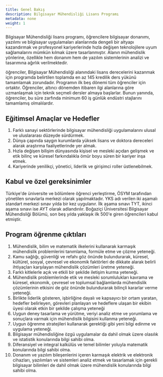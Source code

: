 ```yaml
---
title: Genel Bakış
description: Bilgisayar Mühendisliği Lisans Programı
metadata: none
weight: 1
---
```


Bilgisayar Mühendisliği lisans programı, öğrencilere bilgisayar donanımı, yazılımı ve bilgisayar uygulamaları alanlarında dengeli bir altyapı kazandırmak ve profesyonel kariyerlerinde hızla değişen teknolojilere uyum sağlamalarını mümkün kılmak üzere tasarlanmıştır. Alanın mühendislik yönlerine, özellikle hem donanım hem de yazılım sistemlerinin analizi ve tasarımına ağırlık verilmektedir.

öğrenciler, Bilgisayar Mühendisliği alanındaki lisans derecelerini kazanmak için programda belirtilen toplamda en az 145 kredilik ders yükünü tamamlamak zorundadır. Programın ilk beş dönemi tüm öğrenciler için ortaktır. Öğrenciler, altıncı dönemden itibaren ilgi alanlarına göre uzmanlaşmak için teknik seçmeli dersler almaya başlarlar. Bunun yanında, öğrenciler, bu süre zarfında minimum 60 iş günlük endüstri stajlarını tamamlamış olmalılardır.

## Eğitimsel Amaçlar ve Hedefler

1. Farklı sanayi sektörlerinde bilgisayar mühendisliği uygulamalarını ulusal ve uluslararası düzeyde sürdürmek.
2. Dünya çapında saygın kurumlarda yüksek lisans ve doktora dereceleri alarak araştırma faaliyetlerinde yer almak.
3. Hızla değişen bilişim dünyasında kişisel ve mesleki açıdan gelişmek ve etik bilinç ve küresel farkındalıkla ömür boyu süren bir kariyer inşa etmek.
4. Kariyerinde yenilikçi, yönetici, liderlik ve girişimci roller üstlenebilmek.

## Kabul ve özel gereksinimler

Türkiye'de üniversite ve bölümlere öğrenci yerleştirme, ÖSYM tarafından yönetilen sınavlarla merkezi olarak yapılmaktadır. YKS adı verilen iki aşamalı standart merkezi sınav yılda bir kez uygulanır. İlk aşama sınavı TYT, ikinci aşama sınavı ise AYT olarak adlandırılır. Boğaziçi Üniversitesi Bilgisayar Mühendisliği Bölümü, son beş yılda yaklaşık ilk 500'e giren öğrencileri kabul etmiştir.

## Program öğrenme çıktıları

1. Mühendislik, bilim ve matematik ilkelerini kullanarak karmaşık mühendislik problemlerini tanımlama, formüle etme ve çözme yeteneği.
2. Kamu sağlığı, güvenliği ve refahı göz önünde bulundurarak, küresel, kültürel, sosyal, çevresel ve ekonomik faktörleri de dikkate alarak belirli ihtiyaçları karşılayan mühendislik çözümleri üretme yeteneği.
3. Farklı kitlelerle açık ve etkili bir şekilde iletişim kurma yeteneği.
4. Mühendislik problemlerinde etik ve mesleki sorumlulukları kavrama ve küresel, ekonomik, çevresel ve toplumsal bağlamlarda mühendislik çözümlerinin etkisini de göz önünde bulundurarak bilinçli kararlar verme yeteneği.
5. Birlikte liderlik gösteren, işbirliğine dayalı ve kapsayıcı bir ortam yaratan, hedefler belirleyen, görevleri planlayan ve hedeflere ulaşan bir ekibin üyesi olarak etkin bir şekilde çalışma yeteneği
6. Uygun deney tasarlama ve yürütme, veriyi analiz etme ve yorumlama ve sonuçlara varmak için mühendislik bilgisini kullanma yeteneği.
7. Uygun öğrenme stratejileri kullanarak gerektiği gibi yeni bilgi edinme ve uygulama yeteneği.
8. Bilgisayar mühendisliğine özgü uygulamalar da dahil olmak üzere olasılık ve istatistik konularında bilgi sahibi olma.
9. Diferansiyel ve integral kalkülüs ve temel bilimler yoluyla matematik konularında bilgi sahibi olma.
10. Donanım ve yazılım bileşenlerini içeren karmaşık elektrik ve elektronik cihazları, yazılımları ve sistemleri analiz etmek ve tasarlamak için gerekli bilgisayar bilimleri de dahil olmak üzere mühendislik konularında bilgi sahibi olma.
